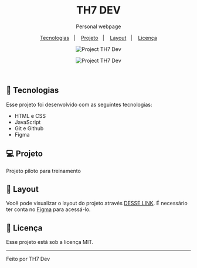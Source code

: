 <h1 align="center"> TH7 DEV</h1>

<p align="center">
Personal webpage
</p>

<p align="center">
  <a href="#-tecnologias">Tecnologias</a>&nbsp;&nbsp;&nbsp;|&nbsp;&nbsp;&nbsp;
  <a href="#-projeto">Projeto</a>&nbsp;&nbsp;&nbsp;|&nbsp;&nbsp;&nbsp;
  <a href="#-layout">Layout</a>&nbsp;&nbsp;&nbsp;|&nbsp;&nbsp;&nbsp;
  <a href="#memo-licença">Licença</a>
</p>

<p align="center">
  <img alt="Project TH7 Dev" src="./preview1.jpggithub/preview1.jpg">
</p>

<p align="center">
  <img alt="Project TH7 Dev" src="./preview2.jpggithub/preview2.jpg">
</p>

<br>


## 🚀 Tecnologias

Esse projeto foi desenvolvido com as seguintes tecnologias:

- HTML e CSS
- JavaScript
- Git e Github
- Figma

## 💻 Projeto

Projeto piloto para treinamento 

## 🔖 Layout

Você pode visualizar o layout do projeto através [DESSE LINK](https://www.figma.com/design/n18Td6SKdpOSohqBDOOvv2/DevLinks-%E2%80%A2-Projeto-Discover-(Community)?node-id=0-1&t=OJIW2zmLa29sPJ0I-0). É necessário ter conta no [Figma](https://figma.com) para acessá-lo.

## :memo: Licença

Esse projeto está sob a licença MIT.

---

Feito por TH7 Dev